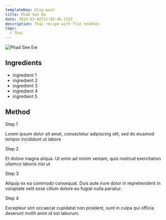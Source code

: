 ```yaml
---
templateKey: blog-post
title: Phad See Ew
date: 2019-03-02T21:03:46.132Z
description: Thai recipe with flat noodles
tags:
  - Thai
---
```

![Phad See Ew](/img/phad_see_ew.jpg "Phad See Ew")

## Ingredients

* ingredient 1
* ingredient 2
* ingredient 3
* ingredient 4
* ingredient 5

## Method

Step 1

Lorem ipsum dolor sit amet, consectetur adipiscing elit, sed do eiusmod tempor incididunt ut labore 

Step 2

Et dolore magna aliqua. Ut enim ad minim veniam, quis nostrud exercitation ullamco laboris nisi ut 

Step 3

Aliquip ex ea commodo consequat. Duis aute irure dolor in reprehenderit in voluptate velit esse cillum dolore eu fugiat nulla pariatur. 

Step 4

Excepteur sint occaecat cupidatat non proident, sunt in culpa qui officia deserunt mollit anim id est laborum.
